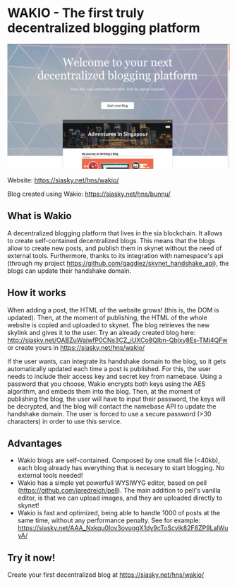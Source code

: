 # WAKIO - The first truly decentralized blogging platform

![Screenshots](./img/wakio.png)

Website: https://siasky.net/hns/wakio/

Blog created using Wakio: https://siasky.net/hns/bunnu/

## What is Wakio
A decentralized blogging platform that lives in the sia blockchain. It allows to create self-contained decentralized blogs. This means that the blogs allow to create new posts, and publish them in skynet without the need of external tools. Furthermore, thanks to its integration with namespace's api (through my project https://github.com/gagdiez/skynet_handshake_api), the blogs can update their handshake domain.

## How it works
When adding a post, the HTML of the website grows! (this is, the DOM is updated). Then, at the moment of publishing, the HTML of the whole website is copied and uploaded to skynet. The blog retrieves the new skylink and gives it to the user. Try an already created blog here: http://siasky.net/OABZuWajwfP0CNs3CZ_iUXCo8QIbn-Qbjxy8Es-TMj4QFw or create yours in https://siasky.net/hns/wakio/

If the user wants, can integrate its handshake domain to the blog, so it gets automatically updated each time a post is published. For this, the user needs to include their access key and secret key from namebase. Using a password that you choose, Wakio encrypts both keys using the AES algorithm, and embeds them into the blog. Then, at the moment of publishing the blog, the user will have to input their password, the keys will be decrypted, and the blog will contact the namebase API to update the handshake domain. The user is forced to use a secure password (>30 characters) in order to use this service.

## Advantages
- Wakio blogs are self-contained. Composed by one small file (<40kb), each blog already has everything that is necesary to start blogging. No external tools needed!
- Wakio has a simple yet powerfull WYSIWYG editor, based on pell (https://github.com/jaredreich/pell). The main addition to pell's vanilla editor, is that we can upload images, and they are uploaded directly to skynet!
- Wakio is fast and optimized, being able to handle 1000 of posts at the same time, without any performance penalty. See for example: https://siasky.net/AAA_Nxkqu0Iov3oyuggX1dy9cToScvlk82F8ZP9LalWuyA/

## Try it now!
Create your first decentralized blog at https://siasky.net/hns/wakio/
